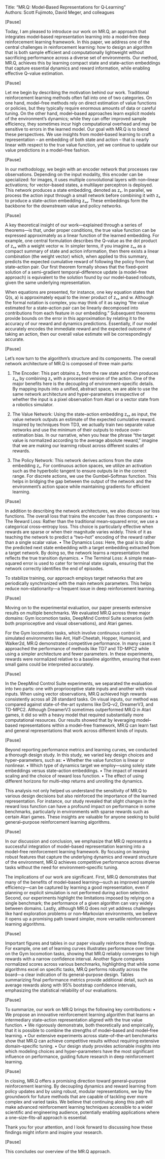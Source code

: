 Title: “MR.Q: Model‐Based Representations for Q‐Learning”  
Authors: Scott Fujimoto, David Meger, and colleagues

[Pause]

Today, I am pleased to introduce our work on MR.Q, an approach that integrates model‐based representation learning into a model‐free deep reinforcement learning framework. In this paper, we address one of the central challenges in reinforcement learning: how to design an algorithm that is both sample efficient and computationally lightweight without sacrificing performance across a diverse set of environments. Our method, MR.Q, achieves this by learning compact state and state–action embeddings that capture essential dynamics and reward information, while enabling effective Q–value estimation. 

[Pause]

Let me begin by describing the motivation behind our work. Traditional reinforcement learning methods often fall into one of two categories. On one hand, model–free methods rely on direct estimation of value functions or policies, but they typically require enormous amounts of data or careful tuning. On the other hand, model–based approaches learn explicit models of the environment’s dynamics; while they can offer improved sample efficiency, they sometimes incur high computational overhead and may be sensitive to errors in the learned model. Our goal with MR.Q is to blend these perspectives. We use insights from model–based learning to craft a representation – an embedding of both state and action – that is nearly linear with respect to the true value function, yet we continue to update our value predictions in a model–free fashion. 

[Pause]

In our methodology, we begin with an encoder network that processes raw observations. Depending on the input modality, this encoder can be specialized: for images, it uses multiple convolutional layers with non–linear activations; for vector–based states, a multilayer perceptron is deployed. This network produces a state embedding, denoted as zₛ. In parallel, we process the action input through a small network before combining it with zₛ to produce a state–action embedding zₛₐ. These embeddings form the backbone for the downstream value and policy networks.

[Pause]

A key theoretical insight of our work—explained through a series of theorems—is that, under proper conditions, the true value function can be expressed approximately as a linear function of the learned embedding. For example, one central formulation describes the Q–value as the dot product of zₛₐ with a weight vector w. In simpler terms, if you imagine zₛₐ as a compact summary of state and action information, then there exists a linear combination (the weight vector) which, when applied to this summary, predicts the expected cumulative reward of following the policy from that state–action pair. Our first theorem formally shows that the fixed–point solution of a semi–gradient temporal–difference update (a model–free approach) is equivalent to the solution found by our model–based rollouts, given the same underlying representation. 

When equations are presented, for instance, one key equation states that Q(s, a) is approximately equal to the inner product of zₛₐ and w. Although the formal notation is complex, you may think of it as saying “the value estimated for a state–action pair can be linearly decomposed into contributions from each feature in our embedding.” Subsequent theorems provide bounds on the error in this approximation by relating it to the accuracy of our reward and dynamics predictions. Essentially, if our model accurately encodes the immediate reward and the expected outcome of taking an action, then our overall value estimate will be correspondingly accurate.

[Pause]

Let’s now turn to the algorithm’s structure and its components. The overall network architecture of MR.Q is composed of three main parts:

1. The Encoder: This part obtains zₛ from the raw state and then produces zₛₐ by combining zₛ with a processed version of the action. One of the major benefits here is the decoupling of environment–specific details. By mapping inputs into a unified, abstract space, we are able to use the same network architecture and hyper–parameters irrespective of whether the input is a pixel observation from Atari or a vector state from a robotics simulator.
   
2. The Value Network: Using the state–action embedding zₛₐ as input, the value network outputs an estimate of the expected cumulative reward. Inspired by techniques from TD3, we actually train two separate value networks and use the minimum of their outputs to reduce over–estimation bias. In our narrative, when you hear the phrase “the target value is normalized according to the average absolute reward,” imagine that we are making our learning robust across different scales of rewards.

3. The Policy Network: This network derives actions from the state embedding zₛ. For continuous action spaces, we utilize an activation such as the hyperbolic tangent to ensure outputs lie in the correct range. For discrete actions, we use the Gumbel–Softmax function. This helps in bridging the gap between the output of the network and the environment’s action space while maintaining gradients for efficient learning.

[Pause]

In addition to describing the network architectures, we also discuss our loss functions. The overall loss that trains the encoder has three components:
• The Reward Loss: Rather than the traditional mean–squared error, we use a categorical cross–entropy loss. This choice is particularly effective when rewards are sparse or when their magnitude varies widely. Think of it as teaching the network to predict a “two–hot” encoding of the reward rather than a single scalar value.
• The Dynamics Loss: Here, the goal is to align the predicted next state embedding with a target embedding extracted from a target network. By doing so, the network learns a representation that reflects the true transition dynamics.
• The Terminal Loss: A simple mean–squared error is used to cater for terminal state signals, ensuring that the network correctly identifies the end of episodes.

To stabilize training, our approach employs target networks that are periodically synchronized with the main network parameters. This helps reduce non–stationarity—a frequent issue in deep reinforcement learning.

[Pause]

Moving on to the experimental evaluation, our paper presents extensive results on multiple benchmarks. We evaluated MR.Q across three major domains: Gym locomotion tasks, DeepMind Control Suite scenarios (with both proprioceptive and visual observations), and Atari games.

For the Gym locomotion tasks, which involve continuous control in simulated environments like Ant, Half-Cheetah, Hopper, Humanoid, and Walker2d, MR.Q demonstrated competitive performance. In many cases it approached the performance of methods like TD7 and TD-MPC2 while using a simpler architecture and fewer parameters. In these experiments, rewards were normalized relative to a baseline algorithm, ensuring that even small gains could be interpreted accurately.

[Pause]

In the DeepMind Control Suite experiments, we separated the evaluation into two parts: one with proprioceptive state inputs and another with visual inputs. When using vector observations, MR.Q achieved high rewards consistently across all 28 standard tasks. On visual inputs, our method was compared against state-of-the-art systems like DrQ–v2, DreamerV3, and TD-MPC2. Although DreamerV3 sometimes outperformed MR.Q in Atari games, it did so with a heavy model that required substantially more computational resources. Our results showed that by leveraging model–based representations within a model–free framework, MR.Q can learn fast and general representations that work across different kinds of inputs.

[Pause]

Beyond reporting performance metrics and learning curves, we conducted a thorough design study. In this study, we varied key design choices and hyper–parameters, such as:
• Whether the value function is linear or nonlinear.
• Which type of dynamics target we employ—using solely state embeddings versus state–action embeddings.
• The impact of reward scaling and the choice of reward loss function.
• The effect of using different horizons for multi–step returns and unrolling the dynamics.

This analysis not only helped us understand the sensitivity of MR.Q to various design decisions but also reinforced the importance of the learned representation. For instance, our study revealed that slight changes in the reward loss function can have a profound impact on performance in some benchmarks, particularly in environments with sparse rewards such as certain Atari games. These insights are valuable for anyone seeking to build general–purpose reinforcement learning algorithms.

[Pause]

In our discussion and conclusion, we emphasize that MR.Q represents a successful integration of model–based representation learning into a model–free reinforcement learning framework. By focusing on learning robust features that capture the underlying dynamics and reward structure of the environment, MR.Q achieves competitive performance across diverse tasks without the need for environment–specific tuning.

The implications of our work are significant. First, MR.Q demonstrates that many of the benefits of model–based learning—such as improved sample efficiency—can be captured by learning a good representation, even if planning or explicit simulation is not performed during action selection. Second, our experiments highlight the limitations imposed by relying on a single benchmark; the performance of a given algorithm can vary widely between domains. Lastly, although MR.Q does not yet address challenges like hard exploration problems or non–Markovian environments, we believe it opens up a promising path toward simpler, more versatile reinforcement learning algorithms.

[Pause]

Important figures and tables in our paper visually reinforce these findings. For example, one set of learning curves illustrates performance over time on the Gym locomotion tasks, showing that MR.Q reliably converges to high rewards with a narrow confidence interval. Another figure compares normalized scores across various benchmarks, highlighting that while some algorithms excel on specific tasks, MR.Q performs robustly across the board—a clear indication of its general–purpose design. Tables summarizing final performance metrics provide additional detail, such as average rewards along with 95% bootstrap confidence intervals, emphasizing the statistical reliability of our evaluations.

[Pause]

To summarize, our work on MR.Q brings the following key contributions:
• We propose an innovative reinforcement learning algorithm that learns an intermediary state–action representation aligned with the true value function.
• We rigorously demonstrate, both theoretically and empirically, that it is possible to combine the strengths of model–based and model–free learning.
• Our extensive experiments across state–of–the–art benchmarks show that MR.Q can achieve competitive results without requiring extensive domain–specific tuning.
• Our design study provides actionable insights into which modeling choices and hyper–parameters have the most significant influence on performance, guiding future research in deep reinforcement learning.

[Pause]

In closing, MR.Q offers a promising direction toward general–purpose reinforcement learning. By decoupling dynamics and reward learning from policy updates and by using robust, modular representations, we lay the groundwork for future methods that are capable of tackling ever more complex and varied tasks. We believe that continuing along this path will make advanced reinforcement learning techniques accessible to a wider scientific and engineering audience, potentially enabling applications where a one–size–fits–all approach is essential.

Thank you for your attention, and I look forward to discussing how these findings might inform and inspire your research.

[Pause]

This concludes our overview of the MR.Q approach.
